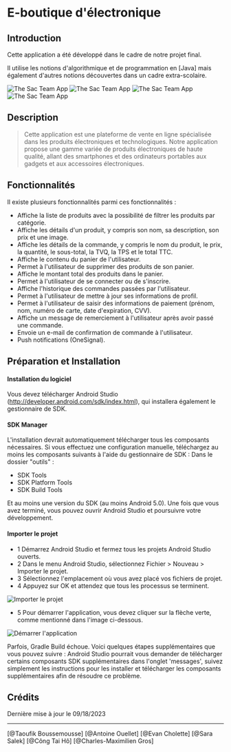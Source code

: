 # E-boutique d'électronique

## Introduction

Cette application a été développé dans le cadre de notre projet final.

Il utilise les notions d'algorithmique et de programmation en [Java] mais également d'autres notions découvertes dans un cadre extra-scolaire.

![The Sac Team App](https://blogger.googleusercontent.com/img/a/AVvXsEhBrTSo5emvSckofMnUOwMl4mOVMLNE7Q5LqaQqXAfSNcSfgAyjg0k9ehTBt84p0cJsCItzInT1AGdZi3Iq6jF8ow9WeCyRlo0vI7Qsq4evlK2d2XHupwPlNC54muGKgpfzIvA12em8n7nsWJQcfBDxo109QrvghNucCCQXDwXTFmKtEG059hPAvsq6szTl=w207-h400 "The Sac Team App")
![The Sac Team App](https://blogger.googleusercontent.com/img/a/AVvXsEiYTFItUEpzCa12OIdk_8RMghYngmvWdKlaTS7jSktIBt_MUOndI8Rhd1mADZ4v6h1m7fgYpJs7tbsPVOzU2Y-AMLKFewmRhPkwfw0oF8oNM9cAJaZksN1zyxxbuv8v4M6o8ltZoY6k9ga_9g1yUKrEr2h7y1e1khXrgqaMnbh_OkPBpTWJ6Fwz2_wxERW8=w208-h400 "The Sac Team App")
![The Sac Team App](https://blogger.googleusercontent.com/img/a/AVvXsEhq66lvYXOS-HY_M3QhM6PzVPWUkRjledPWd1W8iiBDDL9Os3zPzMmlEyFOYYzmUWgVTWRcZFl0h4wy2VOFPgEdmytpd4d8T45lycj--TNDLCsUvL9sbjVlSbzfMKoK1GZ8c9-ZrWfoeQ7sg1GTtgo5ELeO5Mvy88hUwruwU9AbN1xiidAuKY-DzYaLp97S=w206-h400 "The Sac Team App")
![The Sac Team App](https://blogger.googleusercontent.com/img/a/AVvXsEhVXEI6wt0Pu38xYu4_L-Rcvrx5FwXSYEfaQieJ7Y3q11y824nfYSCQ-o4RxUSLaR_vUnKtQb085Mlt-8Tmj5slGXsIsvaidqPC76dfhJLMwqgajoCBOEK1DlxJoum9SZektEMgt6OWCbnBjw9lRrn_f5Gpp2hVYTRZgGGRRsGp7qezaZoiwZ7Sw6acKCtG=w207-h400 "The Sac Team App")

## Description

> Cette application est une plateforme de vente en ligne spécialisée dans les produits électroniques et technologiques. Notre application propose une gamme variée de produits électroniques de haute qualité, allant des smartphones et des ordinateurs portables aux gadgets et aux accessoires électroniques.

## Fonctionnalités

Il existe plusieurs fonctionnalités parmi ces fonctionnalités :

- Affiche la liste de produits avec la possibilité de filtrer les produits par catégorie.
- Affiche les détails d'un produit, y compris son nom, sa description, son prix et une image.
- Affiche les détails de la commande, y compris le nom du produit, le prix, la quantité, le sous-total, la TVQ, la TPS et le total TTC.
- Affiche le contenu du panier de l'utilisateur.
- Permet à l'utilisateur de supprimer des produits de son panier.
- Affiche le montant total des produits dans le panier.
- Permet à l'utilisateur de se connecter ou de s'inscrire.
- Affiche l'historique des commandes passées par l'utilisateur.
- Permet à l'utilisateur de mettre à jour ses informations de profil.
- Permet à l'utilisateur de saisir des informations de paiement (prénom, nom, numéro de carte, date d'expiration, CVV).
- Affiche un message de remerciement à l'utilisateur après avoir passé une commande.
- Envoie un e-mail de confirmation de commande à l'utilisateur.
- Push notifications (OneSignal).

## Préparation et Installation

#### Installation du logiciel

Vous devez télécharger Android Studio (http://developer.android.com/sdk/index.html), qui installera également le gestionnaire de SDK.

#### SDK Manager

L'installation devrait automatiquement télécharger tous les composants nécessaires. Si vous effectuez une configuration manuelle, téléchargez au moins les composants suivants à l'aide du gestionnaire de SDK : Dans le dossier "outils" :

- SDK Tools
- SDK Platform Tools
- SDK Build Tools

Et au moins une version du SDK (au moins Android 5.0). Une fois que vous avez terminé, vous pouvez ouvrir Android Studio et poursuivre votre développement.

#### Importer le projet

- 1 Démarrez Android Studio et fermez tous les projets Android Studio ouverts.
- 2 Dans le menu Android Studio, sélectionnez Fichier > Nouveau > Importer le projet.
- 3 Sélectionnez l'emplacement où vous avez placé vos fichiers de projet.
- 4 Appuyez sur OK et attendez que tous les processus se terminent.

![Importer le projet](https://blogger.googleusercontent.com/img/b/R29vZ2xl/AVvXsEjS0Z20Geh7-itPBg3eweBU6q9G3e8zzDJec5duLNS4HqyG0ftmJUralXIoVPPID0F6Zz79Dc16pVNHZNV4YR9TnqAel186P8jKpaAGbJMtQldh0N4m6O9pgWAuCdiw7YseWHicK4dNffA4Nmhg2HAnEMgGXmVIOQbFgFbO34TCqC-YP71mbfTcLdb3myVW/s16000/import.png "Importer le projet")

- 5 Pour démarrer l'application, vous devez cliquer sur la flèche verte, comme mentionné dans l'image ci-dessous.

![Démarrer l'application](https://blogger.googleusercontent.com/img/b/R29vZ2xl/AVvXsEjMHLhjTV947UX4uvnonjBIqPdl4qKSywXUtIqY-nHC3wq8m90WQQyiEqJr8CHv4HnN_eGWN8zTUPfG-oXoLK5tMUHuJrj-zJJV5giGvV4BXSFnXo-lIpa1kBg86CZkQqZYK1arDgAFtxz-eZ81_QUMnqBaxOmhqOdxZeyDYRvpBsows4EKt2RAAcPgYAFv/s16000/run.png "Démarrer l'application")

Parfois, Gradle Build échoue. Voici quelques étapes supplémentaires que vous pouvez suivre : Android Studio pourrait vous demander de télécharger certains composants SDK supplémentaires dans l'onglet 'messages', suivez simplement les instructions pour les installer et télécharger les composants supplémentaires afin de résoudre ce problème.

## Crédits

Dernière mise à jour le 09/18/2023

------------------

[@Taoufik Boussemousse]
[@Antoine Ouellet]
[@Evan Cholette]
[@Sara Salek]
[@Công Tai Hô]
[@Charles-Maximilien Gros]
